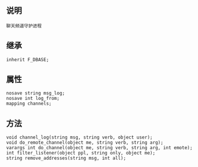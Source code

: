 ## 说明

    聊天频道守护进程

## 继承

    inherit F_DBASE;

## 属性

    nosave string msg_log;
    nosave int log_from;
    mapping channels;

## 方法

    void channel_log(string msg, string verb, object user);
    void do_remote_channel(object me, string verb, string arg);
    varargs int do_channel(object me, string verb, string arg, int emote);
    int filter_listener(object ppl, string only, object me);
    string remove_addresses(string msg, int all);
